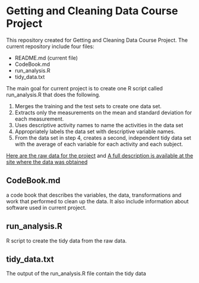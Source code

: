 Getting and Cleaning Data Course Project
=======
This repository created for Getting and Cleaning Data Course Project.
The current repository include four files:
* README.md (current file)
* CodeBook.md
* run_analysis.R
* tidy_data.txt

The main goal for current project is to create one R script called run_analysis.R that does the following. 
1. Merges the training and the test sets to create one data set.
2. Extracts only the measurements on the mean and standard deviation for each measurement. 
3. Uses descriptive activity names to name the activities in the data set
4. Appropriately labels the data set with descriptive variable names. 
5. From the data set in step 4, creates a second, independent tidy data set with the average of each variable for each activity and each subject.

[Here are the raw data for the project](https://d396qusza40orc.cloudfront.net/getdata%2Fprojectfiles%2FUCI%20HAR%20Dataset.zip)
and [A full description is available at the site where the data was obtained](http://archive.ics.uci.edu/ml/datasets/Human+Activity+Recognition+Using+Smartphones)

CodeBook.md
--------
a code book that describes the variables, the data, transformations and work that performed to clean up the data. It also include information about software used in current project.

run_analysis.R
--------
R script to create the tidy data from the raw data.

tidy_data.txt
--------
The output of the run_analysis.R file contain the tidy data